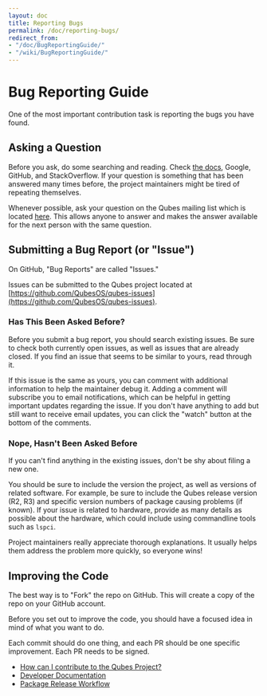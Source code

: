 ```yaml
---
layout: doc
title: Reporting Bugs
permalink: /doc/reporting-bugs/
redirect_from:
- "/doc/BugReportingGuide/"
- "/wiki/BugReportingGuide/"
---
```


Bug Reporting Guide
===================

One of the most important contribution task is reporting the bugs you have found.

Asking a Question
-----------------

Before you ask, do some searching and reading. Check [the
docs](https://www.qubes-os.org/doc/), Google, GitHub, and StackOverflow. If
your question is something that has been answered many times before, the
project maintainers might be tired of repeating themselves.

Whenever possible, ask your question on the Qubes mailing list which is
located [here](https://groups.google.com/forum/#!forum/qubes-users). This
allows anyone to answer and makes the answer available for the next person
with the same question.

Submitting a Bug Report (or "Issue")
------------------------------------

On GitHub, "Bug Reports" are called "Issues."

Issues can be submitted to the Qubes project located at
[https://github.com/QubesOS/qubes-issues](https://github.com/QubesOS/qubes-issues).

### Has This Been Asked Before?

Before you submit a bug report, you should search existing issues. Be sure
to check both currently open issues, as well as issues that are already
closed. If you find an issue that seems to be similar to yours, read
through it.

If this issue is the same as yours, you can comment with additional
information to help the maintainer debug it. Adding a comment will
subscribe you to email notifications, which can be helpful in getting
important updates regarding the issue. If you don't have anything to add
but still want to receive email updates, you can click the "watch" button
at the bottom of the comments.

### Nope, Hasn't Been Asked Before

If you can't find anything in the existing issues, don't be shy about
filing a new one.

You should be sure to include the version the project, as well as versions
of related software. For example, be sure to include the Qubes release
version (R2, R3) and specific version numbers of package causing problems
(if known).
If your issue is related to hardware, provide as many details as possible
about the hardware, which could include using commandline tools such as
`lspci`.

Project maintainers really appreciate thorough explanations. It usually
helps them address the problem more quickly, so everyone wins!

Improving the Code
------------------

The best way is to "Fork" the repo on GitHub. This will create a copy of
the repo on your GitHub account.

Before you set out to improve the code, you should have a focused idea in
mind of what you want to do.

Each commit should do one thing, and each PR should be one specific
improvement. Each PR needs to be signed.

* [How can I contribute to the Qubes Project?](https://www.qubes-os.org/doc/ContributingHowto/)
* [Developer Documentation](https://www.qubes-os.org/doc/)
* [Package Release Workflow](https://github.com/QubesOS/qubes-builder/blob/master/doc/ReleaseManagerWorkflow.md)
